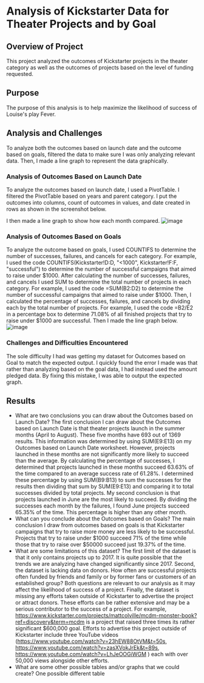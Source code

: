 # Analysis of Kickstarter Data for Theater Projects and by Goal

## Overview of Project
This project analyzed the outcomes of Kickstarter projects in the theater category as well as the outcomes of projects based on the level of funding requested.
## Purpose
The purpose of this analysis is to help maximize the likelihood of success of Louise's play Fever.
## Analysis and Challenges
To analyze both the outcomes based on launch date and the outcome based on goals, filtered the data to make sure I was only analyzing relevant data. Then, I made a line graph to represent the data graphically.
### Analysis of Outcomes Based on Launch Date
To analyze the outcomes based on launch date, I used a PivotTable. I filtered the PivotTable based on years and parent category. I put the outcomes into columns, count of outcomes in values, and date created in rows as shown in the screenshot below.

 

I then made a line graph to show how each month compared.
 ![image](https://user-images.githubusercontent.com/109701875/182731431-badfe07c-aa4d-436b-a77c-abc4deca1364.png)

### Analysis of Outcomes Based on Goals
To analyze the outcome based on goals, I used COUNTIFS to determine the number of successes, failures, and cancels for each category. For example, I used the code COUNTIFS(Kickstarter!D:D, "<1000",  Kickstarter!F:F, "successful") to determine the number of successful campaigns that aimed to raise under $1000. After calculating the number of successes, failures, and cancels I used SUM to determine the total number of projects in each category. For example, I used the code =SUM(B2:D2) to determine the number of successful campaigns that aimed to raise under $1000. Then, I calculated the percentage of successes, failures, and cancels by dividing each by the total number of projects.  For example, I used the code =B2/E2 in a percentage box to determine 71.08% of all finished projects that try to raise under $1000 are successful. Then I made the line graph below.
 ![image](https://user-images.githubusercontent.com/109701875/182731410-5cb48fba-197a-41ac-b593-50f15b68873e.png)

### Challenges and Difficulties Encountered
The sole difficulty I had was getting my dataset for Outcomes based on Goal to match the expected output. I quickly found the error I made was that rather than analyzing based on the goal data, I had instead used the amount pledged data. By fixing this mistake, I was able to output the expected graph. 
## Results
- What are two conclusions you can draw about the Outcomes based on Launch Date?
The first conclusion I can draw about the Outcomes based on Launch Date is that theater projects launch in the summer months (April to August). These five months have 693 out of 1369 results. This information was determined by using SUM(E9:E13) on my Outcomes based on Launch Date worksheet. However, projects launched in these months are not significantly more likely to succeed than the average. By calculating the percentage of successes, I determined that projects launched in these months succeed 63.63% of the time compared to an average success rate of 61.28%. I determined these percentage by using SUM(B9:B13) to sum the successes for the results then dividing that sum by SUM(E9:E13) and comparing it to total successes divided by total projects.
My second conclusion is that projects launched in June are the most likely to succeed. By dividing the successes each month by the failures, I found June projects succeed 65.35% of the time. This percentage is higher than any other month.
- What can you conclude about the Outcomes based on Goals?
The main conclusion I draw from outcomes based on goals is that Kickstarter campaigns that try to raise more money are less likely to be successful. Projects that try to raise under $1000 succeed 71% of the time while those that try to raise over $50000 succeed just 19.37% of the time. 
- What are some limitations of this dataset?
The first limit of the dataset is that it only contains projects up to 2017. It is quite possible that the trends we are analyzing have changed significantly since 2017.
Second, the dataset is lacking data on donors. How often are successful projects often funded by friends and family or by former fans or customers of an established group? Both questions are relevant to our analysis as it may affect the likelihood of success of a project. 
Finally, the dataset is missing any efforts taken outside of Kickstarter to advertise the project or attract donors. These efforts can be rather extensive and may be a serious contributor to the success of a project. For example, https://www.kickstarter.com/projects/mattcolville/mcdm-monster-book?ref=discovery&term=mcdm is a project that raised three times its rather significant $600,000 goal. Efforts to advertise this project outside of Kickstarter include three YouTube videos (https://www.youtube.com/watch?v=23hEW88OtVM&t=50s, https://www.youtube.com/watch?v=zasXVokJrEk&t=89s, https://www.youtube.com/watch?v=LhJeOOGiWGM ) each with over 50,000 views alongside other efforts.  
- What are some other possible tables and/or graphs that we could create?
One possible different table 
